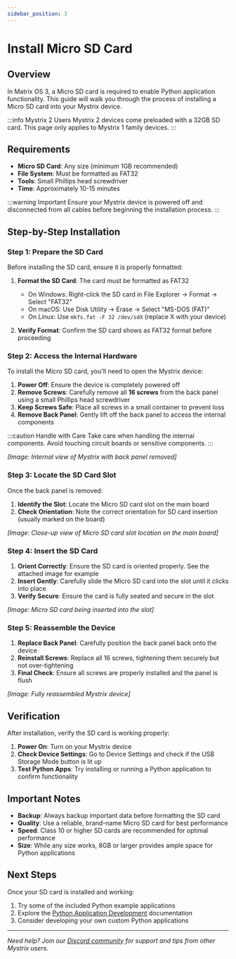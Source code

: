 ```yaml
---
sidebar_position: 3
---
```


# Install Micro SD Card

## Overview

In Matrix OS 3, a Micro SD card is required to enable Python application functionality. This guide will walk you through the process of installing a Micro SD card into your Mystrix device.

:::info Mystrix 2 Users
Mystrix 2 devices come preloaded with a 32GB SD card. This page only applies to Mystrix 1 family devices.
:::

## Requirements

- **Micro SD Card**: Any size (minimum 1GB recommended)
- **File System**: Must be formatted as FAT32
- **Tools**: Small Phillips head screwdriver
- **Time**: Approximately 10-15 minutes

:::warning Important
Ensure your Mystrix device is powered off and disconnected from all cables before beginning the installation process.
:::

## Step-by-Step Installation

### Step 1: Prepare the SD Card

Before installing the SD card, ensure it is properly formatted:

1. **Format the SD Card**: The card must be formatted as FAT32
   - On Windows: Right-click the SD card in File Explorer → Format → Select "FAT32"
   - On macOS: Use Disk Utility → Erase → Select "MS-DOS (FAT)"
   - On Linux: Use `mkfs.fat -F 32 /dev/sdX` (replace X with your device)

2. **Verify Format**: Confirm the SD card shows as FAT32 format before proceeding

### Step 2: Access the Internal Hardware

To install the Micro SD card, you'll need to open the Mystrix device:

1. **Power Off**: Ensure the device is completely powered off
2. **Remove Screws**: Carefully remove all **16 screws** from the back panel using a small Phillips head screwdriver
3. **Keep Screws Safe**: Place all screws in a small container to prevent loss
4. **Remove Back Panel**: Gently lift off the back panel to access the internal components

:::caution Handle with Care
Take care when handling the internal components. Avoid touching circuit boards or sensitive components.
:::

<!-- Image placeholder: Device with back panel removed showing internal layout -->
*[Image: Internal view of Mystrix with back panel removed]*

### Step 3: Locate the SD Card Slot

Once the back panel is removed:

1. **Identify the Slot**: Locate the Micro SD card slot on the main board
2. **Check Orientation**: Note the correct orientation for SD card insertion (usually marked on the board)

<!-- Image placeholder: Close-up of SD card slot location -->
*[Image: Close-up view of Micro SD card slot location on the main board]*

### Step 4: Insert the SD Card

1. **Orient Correctly**: Ensure the SD card is oriented properly. See the attached image for example
2. **Insert Gently**: Carefully slide the Micro SD card into the slot until it clicks into place
3. **Verify Secure**: Ensure the card is fully seated and secure in the slot

<!-- Image placeholder: SD card being inserted into slot -->
*[Image: Micro SD card being inserted into the slot]*

### Step 5: Reassemble the Device

1. **Replace Back Panel**: Carefully position the back panel back onto the device
2. **Reinstall Screws**: Replace all 16 screws, tightening them securely but not over-tightening
3. **Final Check**: Ensure all screws are properly installed and the panel is flush

<!-- Image placeholder: Device reassembled -->
*[Image: Fully reassembled Mystrix device]*

## Verification

After installation, verify the SD card is working properly:

1. **Power On**: Turn on your Mystrix device
2. **Check Device Settings**: Go to Device Settings and check if the USB Storage Mode button is lit up
3. **Test Python Apps**: Try installing or running a Python application to confirm functionality


## Important Notes

- **Backup**: Always backup important data before formatting the SD card
- **Quality**: Use a reliable, brand-name Micro SD card for best performance
- **Speed**: Class 10 or higher SD cards are recommended for optimal performance
- **Size**: While any size works, 8GB or larger provides ample space for Python applications


## Next Steps

Once your SD card is installed and working:

1. Try some of the included Python example applications
2. Explore the [Python Application Development](/docs/Developer/PythonApplication) documentation
3. Consider developing your own custom Python applications

---

*Need help? Join our [Discord community](https://discord.gg/rRVCBHHPfw) for support and tips from other Mystrix users.*